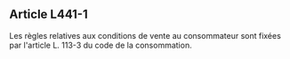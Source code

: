 Article L441-1
----
Les règles relatives aux conditions de vente au consommateur sont fixées par
l'article L. 113-3 du code de la consommation.
